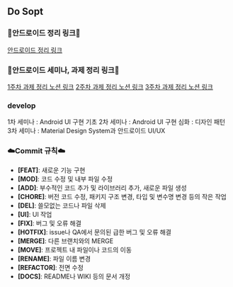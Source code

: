 ## Do Sopt
### 🌱안드로이드 정리 링크🌱
[안드로이드 정리 링크](https://peaceful-minnow-33c.notion.site/2023-2-Do-Sopt-837d554c7db445d3ad547d960b15085e?pvs=4)

### 🌹안드로이드 세미나, 과제 정리 링크🌹
[1주차 과제 정리 노션 링크](https://peaceful-minnow-33c.notion.site/1-644e6a019a1a46d4b575ab6eb2629e2c?pvs=4)
[2주차 과제 정리 노션 링크](https://peaceful-minnow-33c.notion.site/2-9d6f1d9f666c4400b976de6ce74ddddf?pvs=4)
[3주차 과제 정리 노션 링크](https://peaceful-minnow-33c.notion.site/3-d26d9c5df31a4a939dd07c2d1e826da2?pvs=4)

### develop
1차 세미나 : Android UI 구현 기초
2차 세미나 : Android UI 구현 심화 : 디자인 패턴
3차 세미나 : Material Design System과 안드로이드 UI/UX

### ☁️Commit 규칙☁️
- **[FEAT]**: 새로운 기능 구현
- **[MOD]**: 코드 수정 및 내부 파일 수정
- **[ADD]**: 부수적인 코드 추가 및 라이브러리 추가, 새로운 파일 생성
- **[CHORE]**: 버전 코드 수정, 패키지 구조 변경, 타입 및 변수명 변경 등의 작은 작업
- **[DEL]**: 쓸모없는 코드나 파일 삭제
- **[UI]**: UI 작업
- **[FIX]**: 버그 및 오류 해결
- **[HOTFIX]**: issue나 QA에서 문의된 급한 버그 및 오류 해결
- **[MERGE]**: 다른 브랜치와의 MERGE
- **[MOVE]**: 프로젝트 내 파일이나 코드의 이동
- **[RENAME]**: 파일 이름 변경
- **[REFACTOR]**: 전면 수정
- **[DOCS]**: README나 WIKI 등의 문서 개정



